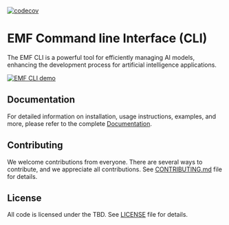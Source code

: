 [![codecov](https://codecov.io/gh/easy-model-fusion/emf-cli/graph/badge.svg?token=3SQXYCHS25)](https://codecov.io/gh/easy-model-fusion/emf-cli)

# EMF Command line Interface (CLI)

The EMF CLI is a powerful tool for efficiently managing AI models, enhancing the development process for artificial intelligence applications.

[![EMF CLI demo](https://asciinema.org/a/650190.svg)](https://asciinema.org/a/650190?autoplay=1)

## Documentation

For detailed information on installation, usage instructions, examples, and
more, please refer to the complete [Documentation](https://easy-model-fusion.github.io/docs/).

## Contributing

We welcome contributions from everyone. There are several ways to contribute, and we appreciate all contributions. See [CONTRIBUTING.md](./CONTRIBUTING.md) file for details.

## License

All code is licensed under the TBD. See [LICENSE](./LICENSE.txt) file for
details.
